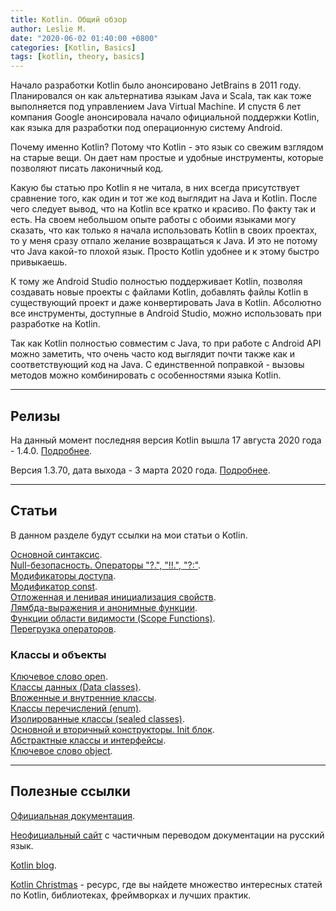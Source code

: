 ```yaml
---
title: Kotlin. Общий обзор
author: Leslie M.
date: "2020-06-02 01:40:00 +0800"
categories: [Kotlin, Basics]
tags: [kotlin, theory, basics]
---
```


Начало разработки Kotlin было анонсировано JetBrains в 2011 году.
Планировался он как альтернатива языкам Java и Scala, так как тоже выполняется
под управлением Java Virtual Machine. И спустя 6 лет компания Google
анонсировала начало официальной поддержки Kotlin, как языка для разработки под
операционную систему Android.

Почему именно Kotlin? Потому что Kotlin - это язык со свежим взглядом на
старые вещи. Он дает нам простые и удобные инструменты, которые позволяют
писать лаконичный код.

Какую бы статью про Kotlin я не читала, в них всегда присутствует сравнение
того, как один и тот же код выглядит на Java и Kotlin. После чего следует
вывод, что на Kotlin все кратко и красиво. По факту так и есть. На своем
небольшом опыте работы с обоими языками могу сказать, что как только я начала
использовать Kotlin в своих проектах, то у меня сразу отпало желание
возвращаться к Java. И это не потому что Java какой-то плохой язык. Просто
Kotlin удобнее и к этому быстро привыкаешь.

К тому же Android Studio полностью поддерживает Kotlin, позволяя создавать новые
проекты с файлами Kotlin, добавлять файлы Kotlin в существующий проект и даже
конвертировать Java в Kotlin. Абсолютно все инструменты, доступные в Android
Studio, можно использовать при разработке на Kotlin.

Так как Kotlin полностью совместим с Java, то при работе с Android API можно
заметить, что очень часто код выглядит почти также как и соответствующий код
на Java. С единственной поправкой - вызовы методов можно комбинировать с
особенностями языка Kotlin.

***

## Релизы

На данный момент последняя версия Kotlin вышла 17 августа 2020 года - 1.4.0. [Подробнее](https://blog.jetbrains.com/ru/kotlin/2020/08/kotlin-1-4-released-with-a-focus-on-quality-and-performance/).

Версия 1.3.70, дата выхода - 3 марта 2020 года. [Подробнее](https://blog.jetbrains.com/kotlin/2020/03/kotlin-1-3-70-released/ "blog.jetbrains.com").

***

## Статьи

В данном разделе будут ссылки на мои статьи о Kotlin.

[Основной синтаксис](https://bimlibik.github.io/posts/kotlin-basic-syntax/). <br>
[Null-безопасность. Операторы "?.", "!!.", "?:"](https://bimlibik.github.io/posts/kotlin-null-safety/). <br>
[Модификаторы доступа](https://bimlibik.github.io/posts/kotlin-visibility-modifiers/). <br>
[Модификатор const](https://bimlibik.github.io/posts/kotlin-const-modifier/). <br>
[Отложенная и ленивая инициализация свойств](https://bimlibik.github.io/posts/kotlin-lateinit-and-lazy/). <br>
[Лямбда-выражения и анонимные функции](https://bimlibik.github.io/posts/kotlin-lambdas-expressions-and-anonymous-functions). <br>
[Функции области видимости (Scope Functions)](https://bimlibik.github.io/posts/kotlin-scope-functions/). <br>
[Перегрузка операторов](https://bimlibik.github.io/posts/kotlin-operator-overloading/). <br>


### Классы и объекты

[Ключевое слово open](https://bimlibik.github.io/posts/kotlin-open-keyword/). <br>
[Классы данных (Data classes)](https://bimlibik.github.io/posts/kotlin-data-classes/). <br>
[Вложенные и внутренние классы](https://bimlibik.github.io/posts/kotlin-nested-and-inner-clesses/). <br>
[Классы перечислений (enum)](https://bimlibik.github.io/posts/kotlin-enum-classes/). <br>
[Изолированные классы (sealed classes)](https://bimlibik.github.io/posts/kotlin-sealed-classes/). <br>
[Основной и вторичный конструкторы. Init блок](https://bimlibik.github.io/posts/kotlin-constructors-and-init-block/). <br>
[Абстрактные классы и интерфейсы](https://bimlibik.github.io/posts/kotlin-abstract-classes-and-interfaces/). <br>
[Ключевое слово object](https://bimlibik.github.io/posts/kotlin-object-keyword/). <br>

***

## Полезные ссылки

[Официальная документация](https://kotlinlang.org/docs/reference/ "kotlinlang.org").

[Неофициальный сайт](https://kotlinlang.ru/ "kotlinlang.ru") с частичным переводом документации на русский язык.

[Kotlin blog](https://blog.jetbrains.com/kotlin/ "blog.jetbrains.com").

[Kotlin Christmas](https://kotlin.christmas/2020 "kotlin.christmas") - ресурс, где вы найдете множество интересных статей по Kotlin, библиотеках, фреймворках и лучших практик.
